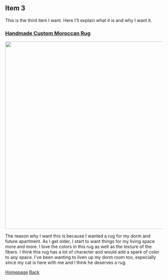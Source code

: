## Item 3
<p> This is the third item I want. Here I'll explain what it is and why I want it. </p>

### [Handmade Custom Moroccan Rug](https://www.etsy.com/listing/1193262444/costum-moroccan-colorful-rug-authentic?click_key=31f99ddb23568020f45c1334703eb0c941d7ea61%3A1193262444&click_sum=011d8193&ref=user_profile&pro=1&frs=1&sts=1)
<img src="/assets/rug.png" width="600" height="600">
<p> The reason why I want this is because I wanted a rug for my dorm and future apartment. As I get older, I start to want things for my living space more and more. I love the colors in this rug as well as the texture of the fibers. I think this rug has a lot of character and would add a spark of color to any space. I've been wanting to liven up my dorm room too, especially since my cat is here with me and I think he deserves a rug. </p>
  
[Homepage](https://github.com/yulizhu0/1600-Markdown-Challenge/blob/682a8ff07e23ece486312e7a1eb05e315825ef91/README.md) [Back](https://github.com/yulizhu0/1600-Markdown-Challenge/blob/1c612b039b77aa271d3e3c6dd978d9729e12ccfc/item2.md)

